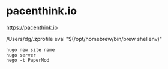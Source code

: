 # pacenthink.io
https://pacenthink.io


/Users/dg/.zprofile
    eval "$(/opt/homebrew/bin/brew shellenv)"


    hugo new site name
    hugo server 
    hego -t PaperMod